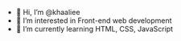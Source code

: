 - 👋 Hi, I’m @khaaliee
- 👀 I’m interested in Front-end web development
- 🌱 I’m currently learning HTML, CSS, JavaScript

<!---
khaaliee/khaaliee is a ✨ special ✨ repository because its `README.md` (this file) appears on your GitHub profile.
You can click the Preview link to take a look at your changes.
--->
